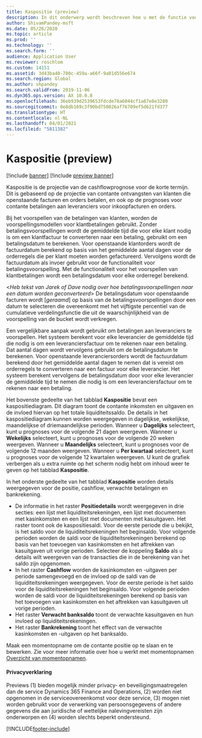 ```yaml
---
title: Kaspositie (preview)
description: In dit onderwerp wordt beschreven hoe u met de functie voor cashflowprognoses de kaspositie van een organisatie voor bepaalde tijdstippen kunt voorspellen. Ook worden de opties beschreven die beschikbaar zijn voor het weergeven van prognoses voor verschillende perioden.
author: ShivamPandey-msft
ms.date: 05/26/2020
ms.topic: article
ms.prod: ''
ms.technology: ''
ms.search.form: ''
audience: Application User
ms.reviewer: roschlom
ms.custom: 14151
ms.assetid: 3d43ba40-780c-459a-a66f-9a01d556e674
ms.search.region: Global
ms.author: shpandey
ms.search.validFrom: 2019-11-06
ms.dyn365.ops.version: AX 10.0.8
ms.openlocfilehash: 36eb939d2539653fdcde78a6044cf1a87e8e3280
ms.sourcegitcommit: 0e8db169c3f90bd750826af76709ef5d621fd377
ms.translationtype: HT
ms.contentlocale: nl-NL
ms.lasthandoff: 04/01/2021
ms.locfileid: "5811382"
---
```

# <a name="cash-position-preview"></a>Kaspositie (preview)

[!include [banner](../includes/banner.md)]
[!include [preview banner](../includes/preview-banner.md)]

Kaspositie is de projectie van de cashflowprognose voor de korte termijn. Dit is gebaseerd op de projectie van contante ontvangsten van klanten die openstaande facturen en orders betalen, en ook op de prognoses voor contante betalingen aan leveranciers voor inkoopfacturen en orders.

Bij het voorspellen van de betalingen van klanten, worden de voorspellingsmodellen voor klantbetalingen gebruikt. Zonder betalingsvoorspellingen wordt de gemiddelde tijd die voor elke klant nodig is om een klantfactuur te converteren naar een betaling, gebruikt om een betalingsdatum te berekenen. Voor openstaande klantorders wordt de factuurdatum berekend op basis van het gemiddelde aantal dagen voor de orderregels die per klant moeten worden gefactureerd. Vervolgens wordt de factuurdatum als invoer gebruikt voor de functionaliteit voor betalingsvoorspelling. Met de functionaliteit voor het voorspellen van klantbetalingen wordt een betalingsdatum voor elke orderregel berekend. 

<*Heb tekst van Jarek of Dave nodig over hoe betalingsvoorspellingen naar een datum worden geconverteerd*> De betalingsdatum voor openstaande facturen wordt [*geraamd*] op basis van de betalingsvoorspellingen door een datum te selecteren die overeenkomt met het vijftigste percentiel van de cumulatieve verdelingsfunctie die uit de waarschijnlijkheid van de voorspelling van de bucket wordt verkregen.

Een vergelijkbare aanpak wordt gebruikt om betalingen aan leveranciers te voorspellen. Het systeem berekent voor elke leverancier de gemiddelde tijd die nodig is om een leveranciersfactuur om te rekenen naar een betaling. Dat aantal dagen wordt vervolgens gebruikt om de betalingsdatum te berekenen. Voor openstaande leveranciersorders wordt de factuurdatum berekend door het gemiddelde aantal dagen te nemen dat is vereist om orderregels te converteren naar een factuur voor elke leverancier. Het systeem berekent vervolgens de betalingsdatum door voor elke leverancier de gemiddelde tijd te nemen die nodig is om een leveranciersfactuur om te rekenen naar een betaling.

Het bovenste gedeelte van het tabblad **Kaspositie** bevat een kaspositiediagram. Dit diagram toont de contante inkomsten en uitgaven en de invloed hiervan op het totale liquiditeitssaldo. De details in het kaspositiediagram kunnen worden weergegeven in dagelijkse, wekelijkse, maandelijkse of driemaandelijkse perioden. Wanneer u **Dagelijks** selecteert, kunt u prognoses voor de volgende 21 dagen weergeven. Wanneer u **Wekelijks** selecteert, kunt u prognoses voor de volgende 20 weken weergeven. Wanneer u **Maandelijks** selecteert, kunt u prognoses voor de volgende 12 maanden weergeven. Wanneer u **Per kwartaal** selecteert, kunt u prognoses voor de volgende 12 kwartalen weergeven. U kunt de grafiek verbergen als u extra ruimte op het scherm nodig hebt om inhoud weer te geven op het tabblad **Kaspositie**.

In het onderste gedeelte van het tabblad **Kaspositie** worden details weergegeven voor de positie, cashflow, verwachte betalingen en bankrekening.

- De informatie in het raster **Positiedetails** wordt weergegeven in drie secties: een lijst met liquiditeitsrekeningen, een lijst met documenten met kasinkomsten en een lijst met documenten met kasuitgaven. Het raster toont ook de kaspositiesaldi. Voor de eerste periode die u bekijkt, is het saldo voor de liquiditeitsrekeningen het beginsaldo. Voor volgende perioden worden de saldi voor de liquiditeitsrekeningen berekend op basis van het toevoegen van kasinkomsten en het aftrekken van kasuitgaven uit vorige perioden. Selecteer de koppeling **Saldo** als u details wilt weergeven van de transacties die in de berekening van het saldo zijn opgenomen.
- In het raster **Cashflow** worden de kasinkomsten en -uitgaven per periode samengevoegd en de invloed op de saldi van de liquiditeitsrekeningen weergegeven. Voor de eerste periode is het saldo voor de liquiditeitsrekeningen het beginsaldo. Voor volgende perioden worden de saldi voor de liquiditeitsrekeningen berekend op basis van het toevoegen van kasinkomsten en het aftrekken van kasuitgaven uit vorige perioden.
- Het raster **Verwacht banksaldo** toont de verwachte kasuitgaven en hun invloed op liquiditeitsrekeningen.
- Het raster **Bankrekening** toont het effect van de verwachte kasinkomsten en -uitgaven op het banksaldo.

Maak een momentopname om de contante positie op te slaan en te bewerken. Zie voor meer informatie over hoe u werkt met momentopnamen [Overzicht van momentopnamen](payment-snapshots.md).

#### <a name="privacy-notice"></a>Privacyverklaring
Previews (1) bieden mogelijk minder privacy- en beveiligingsmaatregelen dan de service Dynamics 365 Finance and Operations, (2) worden niet opgenomen in de serviceovereenkomst voor deze service, (3) mogen niet worden gebruikt voor de verwerking van persoonsgegevens of andere gegevens die aan juridische of wettelijke nalevingvereisten zijn onderworpen en (4) worden slechts beperkt ondersteund.


[!INCLUDE[footer-include](../../includes/footer-banner.md)]